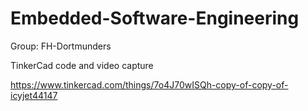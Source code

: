 # Embedded-Software-Engineering

Group: FH-Dortmunders

TinkerCad code and video capture

https://www.tinkercad.com/things/7o4J70wISQh-copy-of-copy-of-icyjet44147
